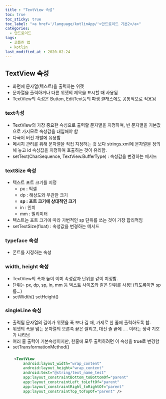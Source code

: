 ```yaml
---
title : "TextView 속성"
toc: true
toc_sticky: true
toc_label: "<a href='/language/kotlinApp/'>안드로이드 기본2</a>"
categories:
  - 안드로이드
tags:
  - 코틀린 앱
  - kotlin
last_modified_at : 2020-02-24
---
```


## TextView 속성
- 화면에 문자열(텍스트)을 출력하는 위젯
- 문자열을 출력하거나 다른 위젯의 제목을 표시할 때 사용됨
- TextView의 속성은 Button, EditText등의 파생 클래스에도 공통적으로 적용됨

### text속성
- TextVIew의 가장 중요한 속성으로 출력할 문자열을 지정하며, 빈 문자열을 기본값으로 가지므로 속성값을 대입해야 함
- 다국어 버전 개발에 유용함
- 메시지 관리를 위해 문자열을 직접 지정하는 것 보다 strings.xml에 문자열을 정의해 놓고 id 속성값을 지정하여 호출하는 것이 유리함.
- setText(CharSequence, TextView.BufferType) : 속성값을 변경하는 메서드

### textSize 속성
- 텍스트 포트 크기를 지정
  + px : 픽셀
  + dp : 해상도와 무관한 크기
  + **sp : 포트 크기에 상대적인 크기**
  + in : 인치
  + mm : 밀리미터
- 텍스트는 포트 크기에 따라 가변적인 sp 단위를 쓰는 것이 가장 합리적임
- setTextSize(float) : 속성값을 변경하는 메서드

### typeface 속성
- 폰트를 지정하는 속성

### width, height 속성
- TextView의 폭과 높이 이며 속성값과 단위를 같이 지정함.
- 단위는 px, dp, sp, in, mm 등 텍스트 사이즈와 같은 단위를 사용! (되도록이면 sp를...)
- setWidth() setHeight()

### singleLine 속성
- 출력될 문자열의 길이가 위젯을 폭 보다 길 때, 가제로 한 줄에 출력하도록 함.
- 위젯의 폭을 넘는 문자열의 오른쪽 끝은 짤리고, 대신 줄 끝에 .... 이라는 생략 기호가 나타남
- 여러 줄 출력이 기본속성이지만, 한줄에 모두 출력하려면 이 속성을 true로 변경함
- setTransformationMethod()

### 


~~~xml
    <TextView
        android:layout_width="wrap_content"
        android:layout_height="wrap_content"
        android:text="@string/text_name_test"
        app:layout_constraintBottom_toBottomOf="parent"
        app:layout_constraintLeft_toLeftOf="parent"
        app:layout_constraintRight_toRightOf="parent"
        app:layout_constraintTop_toTopOf="parent" />
~~~
